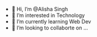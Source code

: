 - 👋 Hi, I’m @Alisha Singh
- 👀 I’m interested in Technology 
- 🌱 I’m currently learning Web Dev
- 💞️ I’m looking to collaborte on ...

<!---
Alishakkcem/Alishakkcem is a ✨ special ✨ repository because its `README.md` (this file) appears on your GitHub profile.
You can click the Preview link to take a look at your changes.
--->
